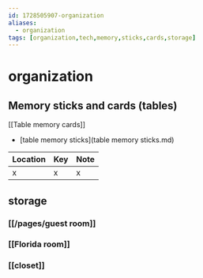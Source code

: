 ```yaml
---
id: 1728505907-organization
aliases:
  - organization
tags: [organization,tech,memory,sticks,cards,storage]
---
```


# organization

## Memory sticks and cards (tables)

[[Table memory cards]]

- [table memory sticks](table memory sticks.md)

| Location | Key | Note |
| -------- | --- | ---- |
| x        | x   | x    |

## storage

### [[/pages/guest room]]

### [[Florida room]]

### [[closet]]
